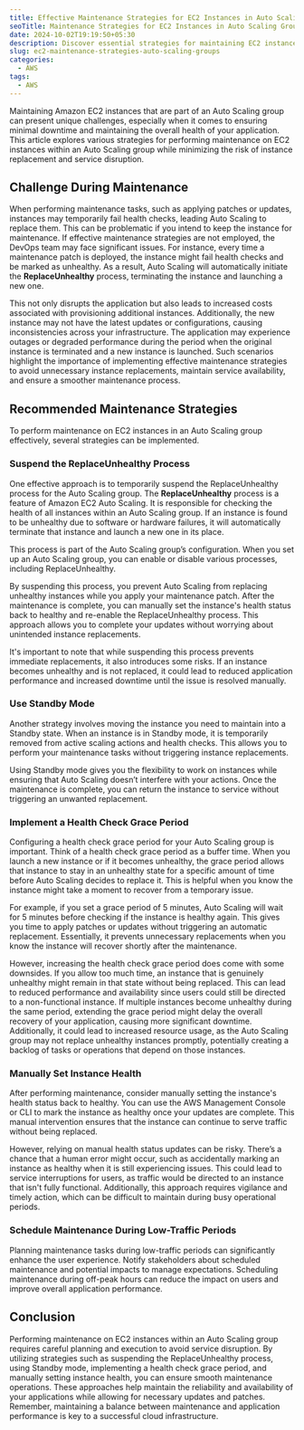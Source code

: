 ```yaml
---
title: Effective Maintenance Strategies for EC2 Instances in Auto Scaling Groups
seoTitle: Maintenance Strategies for EC2 Instances in Auto Scaling Groups
date: 2024-10-02T19:19:50+05:30
description: Discover essential strategies for maintaining EC2 instances in Auto Scaling groups to minimize downtime and ensure application reliability.
slug: ec2-maintenance-strategies-auto-scaling-groups
categories:
  - AWS
tags:
  - AWS
---
```

Maintaining Amazon EC2 instances that are part of an Auto Scaling group can present unique challenges, especially when it comes to ensuring minimal downtime and maintaining the overall health of your application. This article explores various strategies for performing maintenance on EC2 instances within an Auto Scaling group while minimizing the risk of instance replacement and service disruption.

## Challenge During Maintenance

When performing maintenance tasks, such as applying patches or updates, instances may temporarily fail health checks, leading Auto Scaling to replace them. This can be problematic if you intend to keep the instance for maintenance. If effective maintenance strategies are not employed, the DevOps team may face significant issues. For instance, every time a maintenance patch is deployed, the instance might fail health checks and be marked as unhealthy. As a result, Auto Scaling will automatically initiate the **ReplaceUnhealthy** process, terminating the instance and launching a new one.

This not only disrupts the application but also leads to increased costs associated with provisioning additional instances. Additionally, the new instance may not have the latest updates or configurations, causing inconsistencies across your infrastructure. The application may experience outages or degraded performance during the period when the original instance is terminated and a new instance is launched. Such scenarios highlight the importance of implementing effective maintenance strategies to avoid unnecessary instance replacements, maintain service availability, and ensure a smoother maintenance process.

## Recommended Maintenance Strategies

To perform maintenance on EC2 instances in an Auto Scaling group effectively, several strategies can be implemented.

### Suspend the ReplaceUnhealthy Process

One effective approach is to temporarily suspend the ReplaceUnhealthy process for the Auto Scaling group. The **ReplaceUnhealthy** process is a feature of Amazon EC2 Auto Scaling. It is responsible for checking the health of all instances within an Auto Scaling group. If an instance is found to be unhealthy due to software or hardware failures, it will automatically terminate that instance and launch a new one in its place.

This process is part of the Auto Scaling group’s configuration. When you set up an Auto Scaling group, you can enable or disable various processes, including ReplaceUnhealthy.

By suspending this process, you prevent Auto Scaling from replacing unhealthy instances while you apply your maintenance patch. After the maintenance is complete, you can manually set the instance's health status back to healthy and re-enable the ReplaceUnhealthy process. This approach allows you to complete your updates without worrying about unintended instance replacements.

It's important to note that while suspending this process prevents immediate replacements, it also introduces some risks. If an instance becomes unhealthy and is not replaced, it could lead to reduced application performance and increased downtime until the issue is resolved manually.

### Use Standby Mode

Another strategy involves moving the instance you need to maintain into a Standby state. When an instance is in Standby mode, it is temporarily removed from active scaling actions and health checks. This allows you to perform your maintenance tasks without triggering instance replacements.

Using Standby mode gives you the flexibility to work on instances while ensuring that Auto Scaling doesn’t interfere with your actions. Once the maintenance is complete, you can return the instance to service without triggering an unwanted replacement.

### Implement a Health Check Grace Period

Configuring a health check grace period for your Auto Scaling group is important. Think of a health check grace period as a buffer time. When you launch a new instance or if it becomes unhealthy, the grace period allows that instance to stay in an unhealthy state for a specific amount of time before Auto Scaling decides to replace it. This is helpful when you know the instance might take a moment to recover from a temporary issue.

For example, if you set a grace period of 5 minutes, Auto Scaling will wait for 5 minutes before checking if the instance is healthy again. This gives you time to apply patches or updates without triggering an automatic replacement. Essentially, it prevents unnecessary replacements when you know the instance will recover shortly after the maintenance.

However, increasing the health check grace period does come with some downsides. If you allow too much time, an instance that is genuinely unhealthy might remain in that state without being replaced. This can lead to reduced performance and availability since users could still be directed to a non-functional instance. If multiple instances become unhealthy during the same period, extending the grace period might delay the overall recovery of your application, causing more significant downtime. Additionally, it could lead to increased resource usage, as the Auto Scaling group may not replace unhealthy instances promptly, potentially creating a backlog of tasks or operations that depend on those instances.

### Manually Set Instance Health

After performing maintenance, consider manually setting the instance's health status back to healthy. You can use the AWS Management Console or CLI to mark the instance as healthy once your updates are complete. This manual intervention ensures that the instance can continue to serve traffic without being replaced.

However, relying on manual health status updates can be risky. There’s a chance that a human error might occur, such as accidentally marking an instance as healthy when it is still experiencing issues. This could lead to service interruptions for users, as traffic would be directed to an instance that isn't fully functional. Additionally, this approach requires vigilance and timely action, which can be difficult to maintain during busy operational periods.

### Schedule Maintenance During Low-Traffic Periods

Planning maintenance tasks during low-traffic periods can significantly enhance the user experience. Notify stakeholders about scheduled maintenance and potential impacts to manage expectations. Scheduling maintenance during off-peak hours can reduce the impact on users and improve overall application performance.

## Conclusion

Performing maintenance on EC2 instances within an Auto Scaling group requires careful planning and execution to avoid service disruption. By utilizing strategies such as suspending the ReplaceUnhealthy process, using Standby mode, implementing a health check grace period, and manually setting instance health, you can ensure smooth maintenance operations. These approaches help maintain the reliability and availability of your applications while allowing for necessary updates and patches. Remember, maintaining a balance between maintenance and application performance is key to a successful cloud infrastructure.